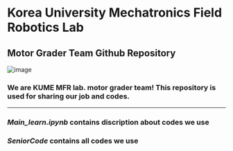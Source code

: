 # Korea University Mechatronics Field Robotics Lab 
## Motor Grader Team Github Repository
![image](https://github.com/ssenukim/KoreaUniv_MFRlab_MotorGraderTeam/assets/107988336/012f17d8-fccd-49fb-8c49-3cbe52e56abb) <br>
### We are KUME MFR lab. motor grader team! This repository is used for sharing our job and codes.
<hr>

### _Main_learn.ipynb_ contains discription about codes we use 
### _SeniorCode_ contains all codes we use 

